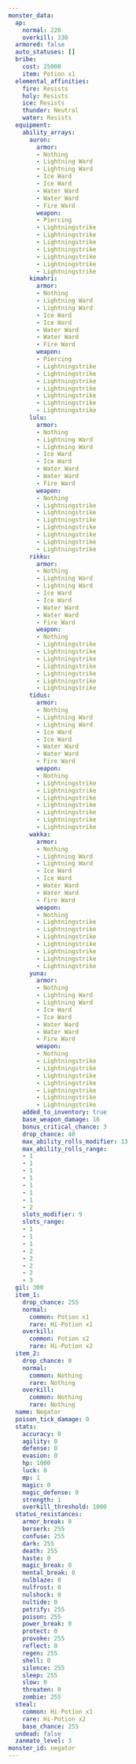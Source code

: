 ```yaml
---
monster_data:
  ap:
    normal: 220
    overkill: 330
  armored: false
  auto_statuses: []
  bribe:
    cost: 25000
    item: Potion x1
  elemental_affinities:
    fire: Resists
    holy: Resists
    ice: Resists
    thunder: Neutral
    water: Resists
  equipment:
    ability_arrays:
      auron:
        armor:
        - Nothing
        - Lightning Ward
        - Lightning Ward
        - Ice Ward
        - Ice Ward
        - Water Ward
        - Water Ward
        - Fire Ward
        weapon:
        - Piercing
        - Lightningstrike
        - Lightningstrike
        - Lightningstrike
        - Lightningstrike
        - Lightningstrike
        - Lightningstrike
        - Lightningstrike
      kimahri:
        armor:
        - Nothing
        - Lightning Ward
        - Lightning Ward
        - Ice Ward
        - Ice Ward
        - Water Ward
        - Water Ward
        - Fire Ward
        weapon:
        - Piercing
        - Lightningstrike
        - Lightningstrike
        - Lightningstrike
        - Lightningstrike
        - Lightningstrike
        - Lightningstrike
        - Lightningstrike
      lulu:
        armor:
        - Nothing
        - Lightning Ward
        - Lightning Ward
        - Ice Ward
        - Ice Ward
        - Water Ward
        - Water Ward
        - Fire Ward
        weapon:
        - Nothing
        - Lightningstrike
        - Lightningstrike
        - Lightningstrike
        - Lightningstrike
        - Lightningstrike
        - Lightningstrike
        - Lightningstrike
      rikku:
        armor:
        - Nothing
        - Lightning Ward
        - Lightning Ward
        - Ice Ward
        - Ice Ward
        - Water Ward
        - Water Ward
        - Fire Ward
        weapon:
        - Nothing
        - Lightningstrike
        - Lightningstrike
        - Lightningstrike
        - Lightningstrike
        - Lightningstrike
        - Lightningstrike
        - Lightningstrike
      tidus:
        armor:
        - Nothing
        - Lightning Ward
        - Lightning Ward
        - Ice Ward
        - Ice Ward
        - Water Ward
        - Water Ward
        - Fire Ward
        weapon:
        - Nothing
        - Lightningstrike
        - Lightningstrike
        - Lightningstrike
        - Lightningstrike
        - Lightningstrike
        - Lightningstrike
        - Lightningstrike
      wakka:
        armor:
        - Nothing
        - Lightning Ward
        - Lightning Ward
        - Ice Ward
        - Ice Ward
        - Water Ward
        - Water Ward
        - Fire Ward
        weapon:
        - Nothing
        - Lightningstrike
        - Lightningstrike
        - Lightningstrike
        - Lightningstrike
        - Lightningstrike
        - Lightningstrike
        - Lightningstrike
      yuna:
        armor:
        - Nothing
        - Lightning Ward
        - Lightning Ward
        - Ice Ward
        - Ice Ward
        - Water Ward
        - Water Ward
        - Fire Ward
        weapon:
        - Nothing
        - Lightningstrike
        - Lightningstrike
        - Lightningstrike
        - Lightningstrike
        - Lightningstrike
        - Lightningstrike
        - Lightningstrike
    added_to_inventory: true
    base_weapon_damage: 16
    bonus_critical_chance: 3
    drop_chance: 40
    max_ability_rolls_modifier: 13
    max_ability_rolls_range:
    - 1
    - 1
    - 1
    - 1
    - 1
    - 1
    - 1
    - 2
    slots_modifier: 9
    slots_range:
    - 1
    - 1
    - 1
    - 2
    - 2
    - 2
    - 2
    - 3
  gil: 300
  item_1:
    drop_chance: 255
    normal:
      common: Potion x1
      rare: Hi-Potion x1
    overkill:
      common: Potion x2
      rare: Hi-Potion x2
  item_2:
    drop_chance: 0
    normal:
      common: Nothing
      rare: Nothing
    overkill:
      common: Nothing
      rare: Nothing
  name: Negator
  poison_tick_damage: 0
  stats:
    accuracy: 0
    agility: 0
    defense: 0
    evasion: 0
    hp: 1000
    luck: 0
    mp: 1
    magic: 0
    magic_defense: 0
    strength: 1
    overkill_threshold: 1000
  status_resistances:
    armor_break: 0
    berserk: 255
    confuse: 255
    dark: 255
    death: 255
    haste: 0
    magic_break: 0
    mental_break: 0
    nulblaze: 0
    nulfrost: 0
    nulshock: 0
    nultide: 0
    petrify: 255
    poison: 255
    power_break: 0
    protect: 0
    provoke: 255
    reflect: 0
    regen: 255
    shell: 0
    silence: 255
    sleep: 255
    slow: 0
    threaten: 0
    zombie: 255
  steal:
    common: Hi-Potion x1
    rare: Hi-Potion x2
    base_chance: 255
  undead: false
  zanmato_level: 3
monster_id: negator
---
```

